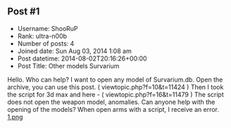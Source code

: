 ## Post #1
- Username: ShooRuP
- Rank: ultra-n00b
- Number of posts: 4
- Joined date: Sun Aug 03, 2014 1:08 am
- Post datetime: 2014-08-02T20:16:26+00:00
- Post Title: Other models Survarium

Hello. Who can help? I want to open any model of Survarium.db. 
Open the archive, you can use this post. ( viewtopic.php?f=10&t=11424 ) Then I took the script for 3d max and here - ( viewtopic.php?f=16&t=11479 ) The script does not open the weapon model, anomalies. Can anyone help with the opening of the models? 
When open arms with a script, I receive an error.
[1.png](https://xentaxbackup.github.io/file/7632_1.png)
